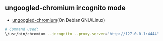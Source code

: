 ## ungoogled-chromium incognito mode

  * [ungoogled-chromium](https://github.com/eyedeekay/ungoogled-chromium)(On Debian GNU/Linux)

```sh
# Command used:
\/usr/bin/chromium --incognito --proxy-server="http://127.0.0.1:4444"  http://rcwtb3h46mcsm4jkpg5buinikn3oxc7j54wgokxuupmyquifhuvq.b32.i2p/
```
